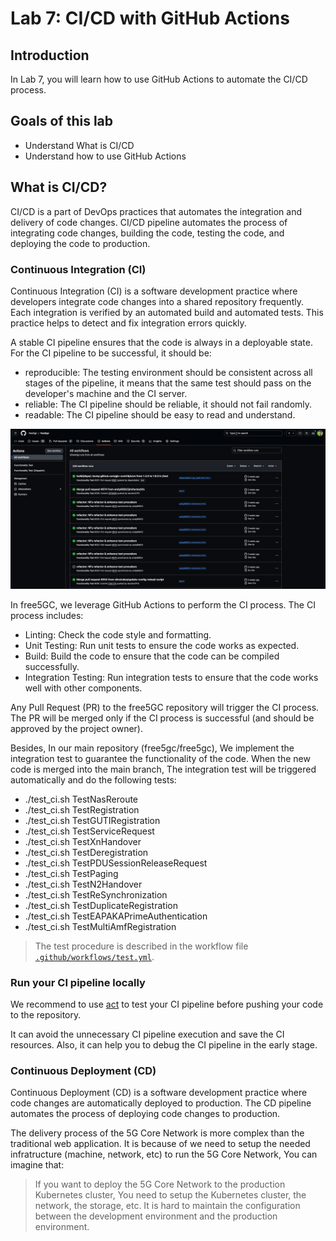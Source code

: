 # Lab 7: CI/CD with GitHub Actions

## Introduction

In Lab 7, you will learn how to use GitHub Actions to automate the CI/CD process.

## Goals of this lab

- Understand What is CI/CD
- Understand how to use GitHub Actions

## What is CI/CD?

CI/CD is a part of DevOps practices that automates the integration and delivery of code changes. CI/CD pipeline automates the process of integrating code changes, building the code, testing the code, and deploying the code to production.

### Continuous Integration (CI)

Continuous Integration (CI) is a software development practice where developers integrate code changes into a shared repository frequently. Each integration is verified by an automated build and automated tests. This practice helps to detect and fix integration errors quickly.

A stable CI pipeline ensures that the code is always in a deployable state.
For the CI pipeline to be successful, it should be:
- reproducible: The testing environment should be consistent across all stages of the pipeline, it means that the same test should pass on the developer's machine and the CI server.
- reliable: The CI pipeline should be reliable, it should not fail randomly.
- readable: The CI pipeline should be easy to read and understand.

![alt text](image.png)

In free5GC, we leverage GitHub Actions to perform the CI process. The CI process includes:
- Linting: Check the code style and formatting.
- Unit Testing: Run unit tests to ensure the code works as expected.
- Build: Build the code to ensure that the code can be compiled successfully.
- Integration Testing: Run integration tests to ensure that the code works well with other components.

Any Pull Request (PR) to the free5GC repository will trigger the CI process. The PR will be merged only if the CI process is successful (and should be approved by the project owner).

Besides, In our main repository (free5gc/free5gc), We implement the integration test to guarantee the functionality of the code.
When the new code is merged into the main branch, The integration test will be triggered automatically and do the following tests:
- ./test_ci.sh TestNasReroute
- ./test_ci.sh TestRegistration
- ./test_ci.sh TestGUTIRegistration
- ./test_ci.sh TestServiceRequest
- ./test_ci.sh TestXnHandover
- ./test_ci.sh TestDeregistration
- ./test_ci.sh TestPDUSessionReleaseRequest
- ./test_ci.sh TestPaging
- ./test_ci.sh TestN2Handover
- ./test_ci.sh TestReSynchronization
- ./test_ci.sh TestDuplicateRegistration
- ./test_ci.sh TestEAPAKAPrimeAuthentication
- ./test_ci.sh TestMultiAmfRegistration

> The test procedure is described in the workflow file [`.github/workflows/test.yml`](https://github.com/free5gc/free5gc/blob/main/.github/workflows/test.yml).

### Run your CI pipeline locally

We recommend to use [act](https://github.com/nektos/act) to test your CI pipeline before pushing your code to the repository.

It can avoid the unnecessary CI pipeline execution and save the CI resources. Also, it can help you to debug the CI pipeline in the early stage.

### Continuous Deployment (CD)

Continuous Deployment (CD) is a software development practice where code changes are automatically deployed to production. The CD pipeline automates the process of deploying code changes to production.

The delivery process of the 5G Core Network is more complex than the traditional web application.
It is because of we need to setup the needed infratructure (machine, network, etc) to run the 5G Core Network, You can imagine that:
> If you want to deploy the 5G Core Network to the production Kubernetes cluster, You need to setup the Kubernetes cluster, the network, the storage, etc.
> It is hard to maintain the configuration between the development environment and the production environment.